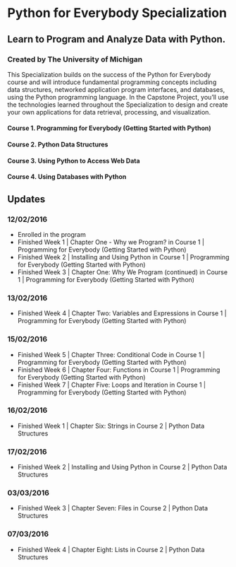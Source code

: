 # Python for Everybody Specialization
## Learn to Program and Analyze Data with Python.
### Created by The University of Michigan

This Specialization builds on the success of the Python for Everybody course and will introduce fundamental programming concepts including data structures, networked application program interfaces, and databases, using the Python programming language. In the Capstone Project, you’ll use the technologies learned throughout the Specialization to design and create your own applications for data retrieval, processing, and visualization.

#### Course 1. Programming for Everybody (Getting Started with Python)
#### Course 2. Python Data Structures
#### Course 3. Using Python to Access Web Data
#### Course 4. Using Databases with Python

## Updates
### 12/02/2016
- Enrolled in the program
- Finished Week 1 | Chapter One - Why we Program? in Course 1 | Programming for Everybody (Getting Started with Python)
- Finished Week 2 | Installing and Using Python in Course 1 | Programming for Everybody (Getting Started with Python)
- Finished Week 3 | Chapter One: Why We Program (continued) in Course 1 | Programming for Everybody (Getting Started with Python)

### 13/02/2016
- Finished Week 4 | Chapter Two: Variables and Expressions in Course 1 | Programming for Everybody (Getting Started with Python)

### 15/02/2016
- Finished Week 5 | Chapter Three: Conditional Code in Course 1 | Programming for Everybody (Getting Started with Python)
- Finished Week 6 | Chapter Four: Functions in Course 1 | Programming for Everybody (Getting Started with Python)
- Finished Week 7 | Chapter Five: Loops and Iteration in Course 1 | Programming for Everybody (Getting Started with Python)

### 16/02/2016
- Finished Week 1 | Chapter Six: Strings in Course 2 | Python Data Structures

### 17/02/2016
- Finished Week 2 | Installing and Using Python in Course 2 | Python Data Structures

### 03/03/2016
- Finished Week 3 | Chapter Seven: Files in Course 2 | Python Data Structures

### 07/03/2016
- Finished Week 4 | Chapter Eight: Lists in Course 2 | Python Data Structures
